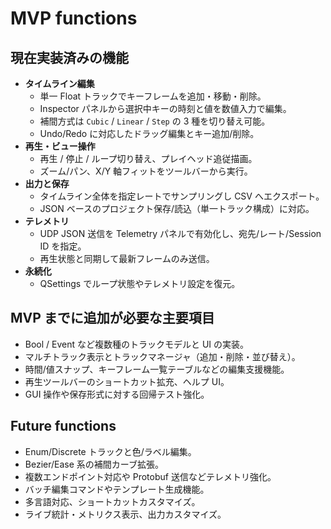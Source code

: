 # MVP functions

## 現在実装済みの機能
- **タイムライン編集**
  - 単一 Float トラックでキーフレームを追加・移動・削除。
  - Inspector パネルから選択中キーの時刻と値を数値入力で編集。
  - 補間方式は `Cubic` / `Linear` / `Step` の 3 種を切り替え可能。
  - Undo/Redo に対応したドラッグ編集とキー追加/削除。
- **再生・ビュー操作**
  - 再生 / 停止 / ループ切り替え、プレイヘッド追従描画。
  - ズーム/パン、X/Y 軸フィットをツールバーから実行。
- **出力と保存**
  - タイムライン全体を指定レートでサンプリングし CSV へエクスポート。
  - JSON ベースのプロジェクト保存/読込（単一トラック構成）に対応。
- **テレメトリ**
  - UDP JSON 送信を Telemetry パネルで有効化し、宛先/レート/Session ID を指定。
  - 再生状態と同期して最新フレームのみ送信。
- **永続化**
  - QSettings でループ状態やテレメトリ設定を復元。

## MVP までに追加が必要な主要項目
- Bool / Event など複数種のトラックモデルと UI の実装。
- マルチトラック表示とトラックマネージャ（追加・削除・並び替え）。
- 時間/値スナップ、キーフレーム一覧テーブルなどの編集支援機能。
- 再生ツールバーのショートカット拡充、ヘルプ UI。
- GUI 操作や保存形式に対する回帰テスト強化。

## Future functions
- Enum/Discrete トラックと色/ラベル編集。
- Bezier/Ease 系の補間カーブ拡張。
- 複数エンドポイント対応や Protobuf 送信などテレメトリ強化。
- バッチ編集コマンドやテンプレート生成機能。
- 多言語対応、ショートカットカスタマイズ。
- ライブ統計・メトリクス表示、出力カスタマイズ。
